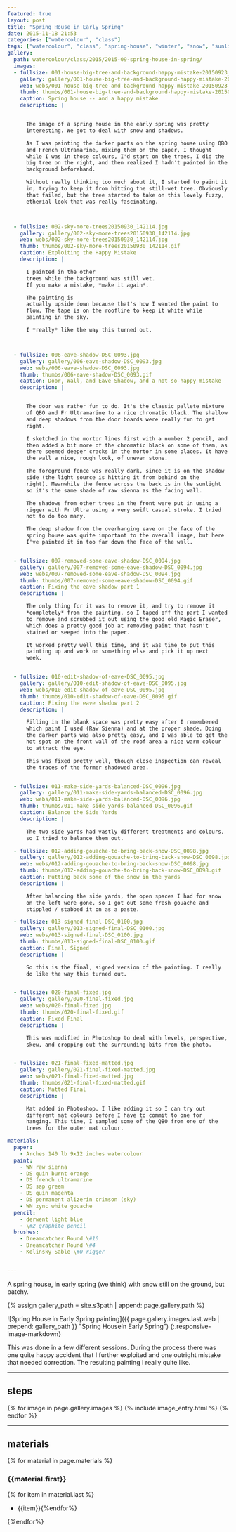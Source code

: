 ```yaml
---
featured: true
layout: post
title: "Spring House in Early Spring"
date: 2015-11-18 21:53
categories: ["watercolour", "class"]
tags: ["watercolour", "class", "spring-house", "winter", "snow", "sunlight", "shadow", "happy-accidents"]
gallery:
  path: watercolour/class/2015/2015-09-spring-house-in-spring/
  images:
  - fullsize: 001-house-big-tree-and-background-happy-mistake-20150923_150253.jpg
    gallery: gallery/001-house-big-tree-and-background-happy-mistake-20150923_150253.jpg
    web: webs/001-house-big-tree-and-background-happy-mistake-20150923_150253.jpg
    thumb: thumbs/001-house-big-tree-and-background-happy-mistake-20150923_150253.gif
    caption: Spring house -- and a happy mistake
    description: |


      The image of a spring house in the early spring was pretty
      interesting. We got to deal with snow and shadows.

      As I was painting the darker parts on the spring house using QBO
      and French Ultramarine, mixing them on the paper, I thought
      while I was in those colours, I'd start on the trees. I did the
      big tree on the right, and then realized I hadn't painted in the
      background beforehand.

      Without really thinking too much about it, I started to paint it
      in, trying to keep it from hitting the still-wet tree. Obviously
      that failed, but the tree started to take on this lovely fuzzy,
      etherial look that was really fascinating.



  - fullsize: 002-sky-more-trees20150930_142114.jpg
    gallery: gallery/002-sky-more-trees20150930_142114.jpg
    web: webs/002-sky-more-trees20150930_142114.jpg
    thumb: thumbs/002-sky-more-trees20150930_142114.gif
    caption: Exploiting the Happy Mistake
    description: |

      I painted in the other
      trees while the background was still wet.
      If you make a mistake, *make it again*.

      The painting is
      actually upside down because that's how I wanted the paint to
      flow. The tape is on the roofline to keep it white while
      painting in the sky.

      I *really* like the way this turned out.



  - fullsize: 006-eave-shadow-DSC_0093.jpg
    gallery: gallery/006-eave-shadow-DSC_0093.jpg
    web: webs/006-eave-shadow-DSC_0093.jpg
    thumb: thumbs/006-eave-shadow-DSC_0093.gif
    caption: Door, Wall, and Eave Shadow, and a not-so-happy mistake
    description: |


      The door was rather fun to do. It's the classic pallete mixture
      of QBO and Fr Ultramarine to a nice chromatic black. The shallow
      and deep shadows from the door boards were really fun to get
      right.

      I sketched in the mortor lines first with a number 2 pencil, and
      then added a bit more of the chromatic black on some of them, as
      there seemed deeper cracks in the mortor in some places. It have
      the wall a nice, rough look, of uneven stone.

      The foreground fence was really dark, since it is on the shadow
      side (the light source is hitting it from behind on the
      right). Meanwhile the fence across the back is in the sunlight
      so it's the same shade of raw sienna as the facing wall.

      The shadows from other trees in the front were put in using a
      rigger with Fr Ultra using a very swift casual stroke. I tried
      not to do too many.

      The deep shadow from the overhanging eave on the face of the
      spring house was quite important to the overall image, but here
      I've painted it in too far down the face of the wall.


  - fullsize: 007-removed-some-eave-shadow-DSC_0094.jpg
    gallery: gallery/007-removed-some-eave-shadow-DSC_0094.jpg
    web: webs/007-removed-some-eave-shadow-DSC_0094.jpg
    thumb: thumbs/007-removed-some-eave-shadow-DSC_0094.gif
    caption: Fixing the eave shadow part 1
    description: |

      The only thing for it was to remove it, and try to remove it
      *completely* from the painting, so I taped off the part I wanted
      to remove and scrubbed it out using the good old Magic Eraser,
      which does a pretty good job at removing paint that hasn't
      stained or seeped into the paper.

      It worked pretty well this time, and it was time to put this
      painting up and work on something else and pick it up next
      week.


  - fullsize: 010-edit-shadow-of-eave-DSC_0095.jpg
    gallery: gallery/010-edit-shadow-of-eave-DSC_0095.jpg
    web: webs/010-edit-shadow-of-eave-DSC_0095.jpg
    thumb: thumbs/010-edit-shadow-of-eave-DSC_0095.gif
    caption: Fixing the eave shadow part 2
    description: |

      Filling in the blank space was pretty easy after I remembered
      which paint I used (Raw Sienna) and at the proper shade. Doing
      the darker parts was also pretty easy, and I was able to get the
      hot spot on the front wall of the roof area a nice warm colour
      to attract the eye.

      This was fixed pretty well, though close inspection can reveal
      the traces of the former shadowed area.


  - fullsize: 011-make-side-yards-balanced-DSC_0096.jpg
    gallery: gallery/011-make-side-yards-balanced-DSC_0096.jpg
    web: webs/011-make-side-yards-balanced-DSC_0096.jpg
    thumb: thumbs/011-make-side-yards-balanced-DSC_0096.gif
    caption: Balance the Side Yards
    description: |

      The two side yards had vastly different treatments and colours,
      so I tried to balance them out.

  - fullsize: 012-adding-gouache-to-bring-back-snow-DSC_0098.jpg
    gallery: gallery/012-adding-gouache-to-bring-back-snow-DSC_0098.jpg
    web: webs/012-adding-gouache-to-bring-back-snow-DSC_0098.jpg
    thumb: thumbs/012-adding-gouache-to-bring-back-snow-DSC_0098.gif
    caption: Putting back some of the snow in the yards
    description: |

      After balancing the side yards, the open spaces I had for snow
      on the left were gone, so I got out some fresh gouache and
      stippled / stabbed it on as a paste.

  - fullsize: 013-signed-final-DSC_0100.jpg
    gallery: gallery/013-signed-final-DSC_0100.jpg
    web: webs/013-signed-final-DSC_0100.jpg
    thumb: thumbs/013-signed-final-DSC_0100.gif
    caption: Final, Signed
    description: |

      So this is the final, signed version of the painting. I really
      do like the way this turned out.


  - fullsize: 020-final-fixed.jpg
    gallery: gallery/020-final-fixed.jpg
    web: webs/020-final-fixed.jpg
    thumb: thumbs/020-final-fixed.gif
    caption: Fixed Final
    description: |

      This was modified in Photoshop to deal with levels, perspective,
      skew, and cropping out the surrounding bits from the photo.


  - fullsize: 021-final-fixed-matted.jpg
    gallery: gallery/021-final-fixed-matted.jpg
    web: webs/021-final-fixed-matted.jpg
    thumb: thumbs/021-final-fixed-matted.gif
    caption: Matted Final
    description: |

      Mat added in Photoshop. I like adding it so I can try out
      different mat colours before I have to commit to one for
      hanging. This time, I sampled some of the QBO from one of the
      trees for the outer mat colour.

materials:
  paper:
    - Arches 140 lb 9x12 inches watercolour
  paint:
    - WN raw sienna
    - DS quin burnt orange
    - DS french ultramarine
    - DS sap greem
    - DS quin magenta
    - DS permanent alizerin crimson (sky)
    - WN zync white gouache
  pencil:
    - derwent light blue
    - \#2 graphite pencil
  brushes:
    - Dreamcatcher Round \#10
    - Dreamcatcher Round \#4
    - Kolinsky Sable \#0 rigger


---
```


A spring house, in early spring (we think) with snow still on the ground,
but patchy.

{% assign gallery_path = site.s3path | append: page.gallery.path %}

![Spring House in Early Spring painting]({{ page.gallery.images.last.web | prepend: gallery_path }} "Spring HouseIn Early Spring")
{:.responsive-image-markdown}

This was done in a few different sessions. During the process there
was one quite happy accident that I further exploited and one outright
mistake that needed correction. The resulting painting I really quite
like.

*******

## steps

{% for image in page.gallery.images %}
{% include image_entry.html %}
{% endfor %}

*******

## materials
{% for material in page.materials %}
### {{material.first}}
{% for item in material.last %}
* {{item}}{%endfor%}

{%endfor%}
